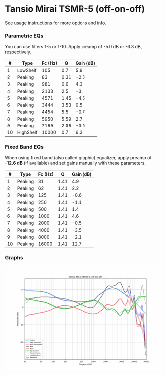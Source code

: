 # Tansio Mirai TSMR-5 (off-on-off)
See [usage instructions](https://github.com/jaakkopasanen/AutoEq#usage) for more options and info.

### Parametric EQs
You can use filters 1-5 or 1-10. Apply preamp of -5.0 dB or -6.3 dB, respectively.

|   # | Type      |   Fc (Hz) |    Q |   Gain (dB) |
|-----|-----------|-----------|------|-------------|
|   1 | LowShelf  |       105 | 0.7  |         5.9 |
|   2 | Peaking   |        83 | 0.31 |        -2.5 |
|   3 | Peaking   |       981 | 0.6  |         4.3 |
|   4 | Peaking   |      2133 | 2.5  |        -3   |
|   5 | Peaking   |      4571 | 1.45 |        -4.5 |
|   6 | Peaking   |      3444 | 3.53 |         0.5 |
|   7 | Peaking   |      4454 | 5.5  |        -0.7 |
|   8 | Peaking   |      5950 | 5.59 |         2.7 |
|   9 | Peaking   |      7199 | 2.58 |        -3.6 |
|  10 | HighShelf |     10000 | 0.7  |         6.3 |

### Fixed Band EQs
When using fixed band (also called graphic) equalizer, apply preamp of **-12.6 dB** (if available) and set gains manually with these parameters.

|   # | Type    |   Fc (Hz) |    Q |   Gain (dB) |
|-----|---------|-----------|------|-------------|
|   1 | Peaking |        31 | 1.41 |         4.9 |
|   2 | Peaking |        62 | 1.41 |         2.2 |
|   3 | Peaking |       125 | 1.41 |        -0.6 |
|   4 | Peaking |       250 | 1.41 |        -1.1 |
|   5 | Peaking |       500 | 1.41 |         1.4 |
|   6 | Peaking |      1000 | 1.41 |         4.6 |
|   7 | Peaking |      2000 | 1.41 |        -0.5 |
|   8 | Peaking |      4000 | 1.41 |        -3.5 |
|   9 | Peaking |      8000 | 1.41 |        -2.1 |
|  10 | Peaking |     16000 | 1.41 |        12.7 |

### Graphs
![](./Tansio%20Mirai%20TSMR-5%20(off-on-off).png)
